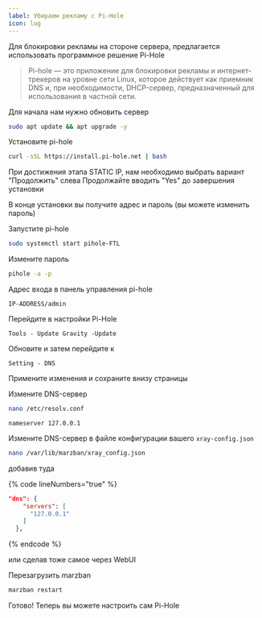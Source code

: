 ```yaml
---
label: Убираем рекламу с Pi-Hole
icon: log
---
```


Для блокировки рекламы на стороне сервера, предлагается использовать программное решение Pi-Hole

> Pi-hole — это приложение для блокировки рекламы и интернет-трекеров на уровне сети Linux, которое действует как приемник DNS и, при необходимости, DHCP-сервер, предназначенный для использования в частной сети.

Для начала нам нужно обновить сервер

```bash
sudo apt update && apt upgrade -y
```

Установите pi-hole

```bash
curl -sSL https://install.pi-hole.net | bash
```

При достижения этапа STATIC IP, нам необходимо выбрать вариант "Продолжить" слева Продолжайте вводить "Yes" до завершения установки



В конце установки вы получите адрес и пароль (вы можете изменить пароль)



Запустите pi-hole

```bash
sudo systemctl start pihole-FTL
```

Измените пароль

```bash
pihole -a -p
```

Адрес входа в панель управления pi-hole

`IP-ADDRESS/admin`


Перейдите в настройки Pi-Hole

`Tools - Update Gravity -Update`


Обновите и затем перейдите к

`Setting - DNS`


Примените изменения и сохраните внизу страницы

Измените DNS-сервер

```bash
nano /etc/resolv.conf
```

`nameserver 127.0.0.1`


Измените DNS-сервер в файле конфигурации вашего `xray-config.json`

```bash
nano /var/lib/marzban/xray_config.json
```

добавив туда

{% code lineNumbers="true" %}
```json
"dns": {
    "servers": [
      "127.0.0.1"
    ]
  },
```
{% endcode %}

или сделав тоже самое через WebUI

Перезагрузить marzban

```bash
marzban restart
```

Готово! Теперь вы можете настроить сам Pi-Hole

